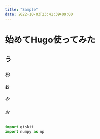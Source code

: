 ```yaml
---
title: "Sample"
date: 2022-10-03T23:41:39+09:00
---
```


# 始めてHugo使ってみた

## う

### お

#### お

##### お

###### お

```python
import qiskit
import numpy as np
```